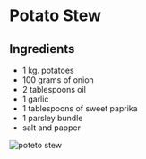 # **Potato Stew**

## Ingredients
* 1 kg. potatoes 
* 100 grams of onion
* 2 tablespoons oil
* 1 garlic
* 1 tablespoons of sweet paprika
* 1 parsley bundle
* salt and papper

![poteto stew](/images/img1.jpg)

